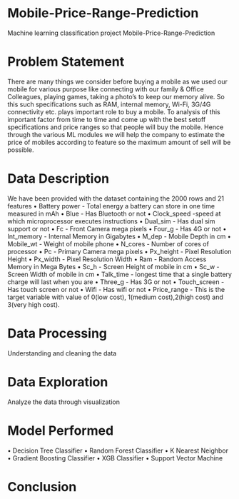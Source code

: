 # Mobile-Price-Range-Prediction
Machine learning classification project
Mobile-Price-Range-Prediction
 
# Problem Statement
There are many things we consider before buying a mobile as we used our mobile for various purpose like connecting with our family & Office Colleagues, playing games, taking a photo’s to keep our memory alive. So this such specifications such as RAM, internal memory, Wi-Fi, 3G/4G connectivity etc. plays important role to buy a mobile. To analysis of this important factor from time to time and come up with the best setoff specifications and price ranges so that people will buy the mobile. Hence through the various ML modules we will help the company to estimate the price of mobiles according to feature so the maximum amount of sell will be possible.

# Data Description
We have been provided with the dataset containing the 2000 rows and 21 features
• Battery power - Total energy a battery can store in one time measured in mAh
• Blue - Has Bluetooth or not
• Clock_speed -speed at which microprocessor executes instructions
• Dual_sim - Has dual sim support or not
• Fc - Front Camera mega pixels
• Four_g - Has 4G or not
• Int_memory - Internal Memory in Gigabytes
• M_dep - Mobile Depth in cm
• Mobile_wt - Weight of mobile phone
• N_cores - Number of cores of processor
• Pc - Primary Camera mega pixels
• Px_height - Pixel Resolution Height
• Px_width - Pixel Resolution Width
• Ram - Random Access Memory in Mega Bytes
• Sc_h - Screen Height of mobile in cm
• Sc_w - Screen Width of mobile in cm
• Talk_time - longest time that a single battery charge will last when you are
• Three_g - Has 3G or not
• Touch_screen - Has touch screen or not
• Wifi - Has wifi or not
• Price_range - This is the target variable with value of 0(low cost), 1(medium cost),2(high cost) and 3(very high cost).



# Data Processing
Understanding and cleaning the data

# Data Exploration
Analyze the data through visualization

# Model Performed
• Decision Tree Classifier
• Random Forest Classifier
• K Nearest Neighbor
• Gradient Boosting Classifier
• XGB Classifier
• Support Vector Machine


# Conclusion
